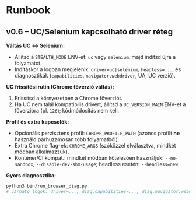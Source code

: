 # Runbook

## v0.6 – UC/Selenium kapcsolható driver réteg

**Váltás UC ↔ Selenium:**
- Állítsd a `STEALTH_MODE` ENV-et: `uc` vagy `selenium`, majd indítsd újra a folyamatot.
- Indításkor a logban megjelenik: `driver=uc|selenium`, `headless=...`, és diagnosztikák (`capabilities`, `navigator.webdriver`, UA, UC verzió).

**UC frissítési rutin (Chrome főverzió váltás):**
1) Frissítsd a környezetben a Chrome főverziót.
2) Ha UC nem talál kompatibilis drivert, állítsd a `UC_VERSION_MAIN` ENV-et a főverzióra (pl. `126`); kódmódosítás nem kell.

**Profil és extra kapcsolók:**
- Opcionális perzisztens profil: `CHROME_PROFILE_PATH` (azonos profilt **ne** használd párhuzamosan több folyamatból).
- Extra Chrome flag-ek: `CHROME_ARGS` (szóközzel elválasztva, mindkét módban alkalmazzuk).
- Konténer/CI kompat.: mindkét módban kötelezően használjuk: `--no-sandbox`, `--disable-dev-shm-usage`; headless esetén: `--headless=new`.

**Gyors diagnosztika:**
```bash
python3 bin/run_browser_diag.py
# várható logok: driver=..., diag.capabilities=..., diag.navigator.webdriver=..., diag.ua=..., diag.uc_version=...
```
